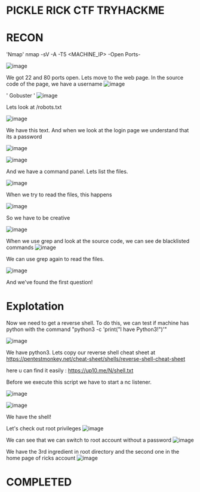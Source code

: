 # PICKLE RICK CTF TRYHACKME

# RECON

'Nmap'
nmap -sV -A -T5 <MACHINE_IP>
-Open Ports-

![image](https://user-images.githubusercontent.com/82729808/190850518-7aac9130-039f-4e48-8334-44fa5885b6b4.png)

We got 22 and 80 ports open. Lets move to the web page.
In the source code of the page, we have a username
![image](https://user-images.githubusercontent.com/82729808/190852082-ca41dbe4-7ed2-4bff-ba47-93fd0e9ad1f1.png)


' Gobuster '
![image](https://user-images.githubusercontent.com/82729808/190850795-4be5e958-7fc4-47b2-a422-5b8a9be379c6.png)


 
 Lets look at /robots.txt
 
![image](https://user-images.githubusercontent.com/82729808/190850810-33210e0d-edf9-4579-9d35-e00ae0e92a98.png)

We have this text. And when we look at the login page we understand that its a password

![image](https://user-images.githubusercontent.com/82729808/190850862-700f1c30-6e25-4267-8e02-8c82f4fda116.png)

![image](https://user-images.githubusercontent.com/82729808/190850872-87a9b97d-ff3a-4eb2-9e18-87bfe3062ff9.png)

And we have a command panel. Lets list the files.

![image](https://user-images.githubusercontent.com/82729808/190850884-b388ab7b-e11e-4cea-9f46-ccdc599868e0.png)
 
 When we try to read the files, this happens
 
 ![image](https://user-images.githubusercontent.com/82729808/190850898-a30fb1c1-9b1f-4200-b1ce-53363604c6ae.png)
 
So we have to be creative

![image](https://user-images.githubusercontent.com/82729808/190850911-f0774c25-2fb8-4c05-9a72-27232af40b55.png)

When we use grep and look at the source code, we can see de blacklisted commands
![image](https://user-images.githubusercontent.com/82729808/190850954-fa083d29-5156-4667-bf4b-ae61a1185666.png)

We can use grep again to read the files.

![image](https://user-images.githubusercontent.com/82729808/190851146-2b94f285-69ad-4bb8-8b95-d8cce05d002a.png)

And we've found the first question!

# Explotation

Now we need to get a reverse shell. To do this, we can test if machine has python with the command "python3 -c 'print("I have Python3!")'"

![image](https://user-images.githubusercontent.com/82729808/190851232-c3404331-2d87-45ac-9b88-9e52e441194d.png)

We have python3. Lets copy our reverse shell cheat sheet at  https://pentestmonkey.net/cheat-sheet/shells/reverse-shell-cheat-sheet

here u can find it easily : https://up10.me/N/shell.txt

Before we execute this script we have to start a nc listener.

![image](https://user-images.githubusercontent.com/82729808/190851300-b02a00eb-b643-4476-9644-01d4c14d47b7.png)

![image](https://user-images.githubusercontent.com/82729808/190851454-5cf448aa-8457-45fa-9547-25ff550a1fe3.png)

We have the shell!

Let's check out root privileges
![image](https://user-images.githubusercontent.com/82729808/190851481-f042ace0-e186-4f14-aab1-fb6dd635af5d.png)

We can see that we can switch to root account without a password
![image](https://user-images.githubusercontent.com/82729808/190851565-b0f22bb1-b5d2-4090-8ecd-35b408f0e9f7.png)

We have the 3rd ingredient in root directory and the second one in the home page of ricks account
![image](https://user-images.githubusercontent.com/82729808/190851602-e7871eec-6489-4ea3-9274-2c663a5bb20a.png)

# COMPLETED

